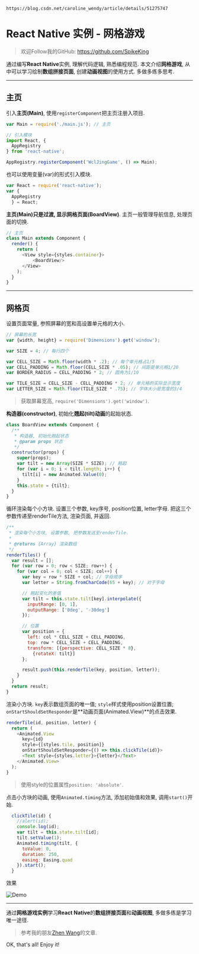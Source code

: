 
```
https://blog.csdn.net/caroline_wendy/article/details/51275747
```

# React Native 实例 - 网格游戏

> 欢迎Follow我的GitHub: https://github.com/SpikeKing

通过编写**React Native**实例, 理解代码逻辑, 熟悉编程规范. 本文介绍**网格游戏**, 从中可以学习绘制**数组拼接页面**, 创建**动画视图**的使用方式. 多做多练多思考.

---

## 主页

引入**主页(Main)**, 使用``registerComponent``把主页注册入项目.

``` js
var Main = require('./main.js'); // 主页

// 引入模块
import React, {
  AppRegistry
} from 'react-native';

AppRegistry.registerComponent('WclJingGame', () => Main);
```

也可以使用变量(var)的形式引入模块.

``` js
var React = require('react-native');
var {
  AppRegistry
  } = React;
```

**主页(Main)**只是过渡, 显示**网格页面(BoardView)**. 主页一般管理导航信息, 处理页面的切换.

``` js
// 主页
class Main extends Component {
  render() {
    return (
      <View style={styles.container}>
          <BoardView/>
      </View>
    );
  }
}
```

---

## 网格页

设置页面常量, 参照屏幕的宽和高设置单元格的大小.

``` js
// 屏幕的长宽
var {width, height} = require('Dimensions').get('window');

var SIZE = 4; // 每行四个

var CELL_SIZE = Math.floor(width * .2); // 每个单元格占1/5
var CELL_PADDING = Math.floor(CELL_SIZE * .05); // 间距是单元格1/20
var BORDER_RADIUS = CELL_PADDING * 2; // 圆角为1/10

var TILE_SIZE = CELL_SIZE - CELL_PADDING * 2; // 单元格的实际显示宽度
var LETTER_SIZE = Math.floor(TILE_SIZE * .75); // 字体大小是宽度的3/4
```

> 获取屏幕宽高, ``require('Dimensions').get('window')``.

**构造器(constructor)**, 初始化**翘起(tilt)动画**的起始状态.

``` js
class BoardView extends Component {
  /**
   * 构造器, 初始化翘起状态
   * @param props 状态
   */
  constructor(props) {
    super(props);
    var tilt = new Array(SIZE * SIZE); // 翘起
    for (var i = 0; i < tilt.length; i++) {
      tilt[i] = new Animated.Value(0);
    }
    this.state = {tilt};
  }
}
```

循环渲染每个小方块. 设置三个参数, key序号, position位置, letter字母. 把这三个参数传递至renderTile方法, 渲染页面, 并返回.

``` js
/**
 * 渲染每个小方块, 设置参数, 把参数发送至renderTile.
 *
 * @returns {Array} 渲染数组
 */
renderTiles() {
  var result = [];
  for (var row = 0; row < SIZE; row++) {
    for (var col = 0; col < SIZE; col++) {
      var key = row * SIZE + col; // 字母顺序
      var letter = String.fromCharCode(65 + key); // 对于字母

      // 翘起变化的差值
      var tilt = this.state.tilt[key].interpolate({
        inputRange: [0, 1],
        outputRange: ['0deg', '-30deg']
      });

      // 位置
      var position = {
        left: col * CELL_SIZE + CELL_PADDING,
        top: row * CELL_SIZE + CELL_PADDING,
        transform: [{perspective: CELL_SIZE * 8},
          {rotateX: tilt}]
      };

      result.push(this.renderTile(key, position, letter));
    }
  }
  return result;
}
```

渲染小方块. ``key``表示数组页面的唯一值; ``style``样式使用position设置位置; ``onStartShouldSetResponder``是**动画页面(Animated.View)**的点击效果.

``` js
renderTile(id, position, letter) {
  return (
    <Animated.View
      key={id}
      style={[styles.tile, position]}
      onStartShouldSetResponder={() => this.clickTile(id)}>
      <Text style={styles.letter}>{letter}</Text>
    </Animated.View>
  );
}
```

> 使用style的位置属性``position: 'absolute'``.

点击小方块的动画, 使用``Animated.timing``方法, 添加初始值和效果, 调用``start()``开始.

```js
  clickTile(id) {
    //alert(id);
    console.log(id);
    var tilt = this.state.tilt[id];
    tilt.setValue(1);
    Animated.timing(tilt, {
      toValue: 0,
      duration: 250,
      easing: Easing.quad
    }).start();
  }
```

效果

![Demo](https://raw.githubusercontent.com/SpikeKing/WclJingGame/master/article/jing-game-demo.png)

---

通过**网格游戏实例**学习**React Native**的**数组拼接页面**和**动画视图**, 多做多练是学习唯一途径.

> 参考我的朋友[Zhen Wang](http://blog.zmxv.com/)的文章.

OK, that's all! Enjoy it!
